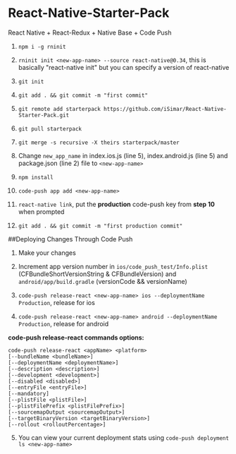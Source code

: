 # React-Native-Starter-Pack
React Native + React-Redux + Native Base + Code Push

1) `npm i -g rninit`

2) `rninit init <new-app-name> --source react-native@0.34`, this is basically "react-native init" but you can specify a version of react-native 

3) `git init`

4) `git add . && git commit -m "first commit"`

5) `git remote add starterpack https://github.com/iSimar/React-Native-Starter-Pack.git`

6) `git pull starterpack`

7) `git merge -s recursive -X theirs starterpack/master`

8) Change `new_app_name` in index.ios.js (line 5), index.android.js (line 5) and package.json (line 2) file to `<new-app-name>`

9) `npm install`

10) `code-push app add <new-app-name>`

11) `react-native link`, put the **production** code-push key from **step 10** when prompted

12) `git add . && git commit -m "first production commit"`

##Deploying Changes Through Code Push

1) Make your changes

2) Increment app version number in `ios/code_push_test/Info.plist` (CFBundleShortVersionString & CFBundleVersion) and `android/app/build.gradle` (versionCode && versionName)

3) `code-push release-react <new-app-name> ios --deploymentName Production`, release for ios

4) `code-push release-react <new-app-name> android --deploymentName Production`, release for android

**code-push release-react commands options:**
```
code-push release-react <appName> <platform>
[--bundleName <bundleName>]
[--deploymentName <deploymentName>]
[--description <description>]
[--development <development>]
[--disabled <disabled>]
[--entryFile <entryFile>]
[--mandatory]
[--plistFile <plistFile>]
[--plistFilePrefix <plistFilePrefix>]
[--sourcemapOutput <sourcemapOutput>]
[--targetBinaryVersion <targetBinaryVersion>]
[--rollout <rolloutPercentage>]
```

5) You can view your current deployment stats using `code-push deployment ls <new-app-name>`
